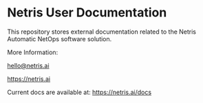 # Netris User Documentation

This repository stores external documentation related to the Netris Automatic NetOps software solution.

More Information:

hello@netris.ai

https://netris.ai

Current docs are available at: https://netris.ai/docs
